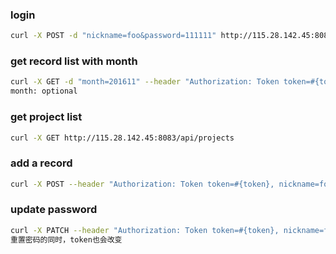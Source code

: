 ### login
```bash
curl -X POST -d "nickname=foo&password=111111" http://115.28.142.45:8083/api/login
```
### get record list with month
```bash
curl -X GET -d "month=201611" --header "Authorization: Token token=#{token}, nickname=foo" http://115.28.142.45:8083/api/records/list_with_month
month: optional
```
### get project list
```bash
curl -X GET http://115.28.142.45:8083/api/projects
```
### add a record
```bash
curl -X POST --header "Authorization: Token token=#{token}, nickname=foo" -d "project_ids[]=1&project_ids[]=2&date=2016-11-01" http://115.28.142.45:8083/api/records
```
### update password
```bash
curl -X PATCH --header "Authorization: Token token=#{token}, nickname=foo" -d "password=222222" http://115.28.142.45:8083/api/users/update_password
重置密码的同时，token也会改变
```